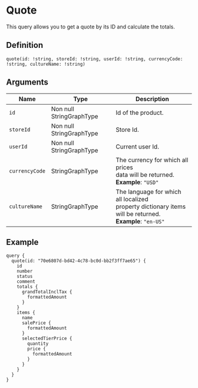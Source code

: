 
# Quote

This query allows you to get a quote by its ID and calculate the totals.

## Definition

```
quote(id: !string, storeId: !string, userId: !string, currencyCode: !string, cultureName: !string)
```

## Arguments

| Name | Type | Description |
|---|---|---|
| `id` | Non null StringGraphType | Id of the product. |
| `storeId` | Non null StringGraphType | Store Id. |
| `userId` | Non null StringGraphType | Current user Id. |
| `currencyCode` | StringGraphType | The currency for which all prices<br> data will be returned.<br> **Example**: `"USD"` |
| `cultureName` | StringGraphType | The language for which all localized<br> property dictionary items will be returned.<br> **Example**: `"en-US"` |

## Example

```
query {
  quote(id: "70e6807d-bd42-4c78-bc0d-bb2f3ff7ae65") {
    id
    number
    status
    comment
    totals {
      grandTotalInclTax {
        formattedAmount
      }
    }
    items {
      name
      salePrice {
        formattedAmount
      }
      selectedTierPrice {
        quantity
        price {
          formattedAmount
        }
      }
    }
  }
}
```

